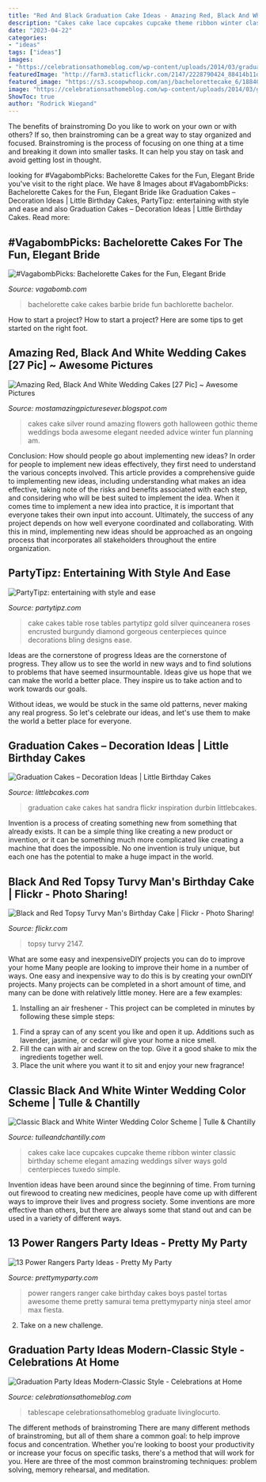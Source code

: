 ```yaml
---
title: "Red And Black Graduation Cake Ideas - Amazing Red, Black And White Wedding Cakes [27 Pic] ~ Awesome Pictures"
description: "Cakes cake lace cupcakes cupcake theme ribbon winter classic birthday scheme elegant amazing weddings silver ways gold centerpieces tuxedo simple"
date: "2023-04-22"
categories:
- "ideas"
tags: ["ideas"]
images:
- "https://celebrationsathomeblog.com/wp-content/uploads/2014/03/graduation-party-tablescape.jpg"
featuredImage: "http://farm3.staticflickr.com/2147/2228790424_88414b11d6_z.jpg"
featured_image: "https://s3.scoopwhoop.com/anj/bachelorettecake_6/188407869.jpg"
image: "https://celebrationsathomeblog.com/wp-content/uploads/2014/03/graduation-party-tablescape.jpg"
ShowToc: true
author: "Rodrick Wiegand"
---
```



The benefits of brainstroming
Do you like to work on your own or with others? If so, then brainstroming can be a great way to stay organized and focused. Brainstroming is the process of focusing on one thing at a time and breaking it down into smaller tasks. It can help you stay on task and avoid getting lost in thought.

	

		
looking for #VagabombPicks: Bachelorette Cakes for the Fun, Elegant Bride you've visit to the right place. We have 8 Images about #VagabombPicks: Bachelorette Cakes for the Fun, Elegant Bride like Graduation Cakes – Decoration Ideas | Little Birthday Cakes, PartyTipz: entertaining with style and ease and also Graduation Cakes – Decoration Ideas | Little Birthday Cakes. Read more:
		
    
## #VagabombPicks: Bachelorette Cakes For The Fun, Elegant Bride

<img loading=lazy src="https://s3.scoopwhoop.com/anj/bachelorettecake_6/188407869.jpg" onerror="this.onerror=null;this.src='https://tse3.mm.bing.net/th?id=OIP.TpFgAM3-71ftVN5ZgJmLsAHaJ3&amp;pid=15.1';" alt="#VagabombPicks: Bachelorette Cakes for the Fun, Elegant Bride">

_Source: vagabomb.com_

>bachelorette cake cakes barbie bride fun bachlorette bachelor. 

	

How to start a project?
How to start a project? Here are some tips to get started on the right foot.

    
## Amazing Red, Black And White Wedding Cakes [27 Pic] ~ Awesome Pictures

<img loading=lazy src="http://1.bp.blogspot.com/-nVy-SqOPTx4/UKvvJGednWI/AAAAAAAAAm0/7BZV3V8Gu40/s1600/Red,+Black+And+White+Wedding+Cakes+20.jpg" onerror="this.onerror=null;this.src='https://tse2.mm.bing.net/th?id=OIP.MgxAK80FWqmJHVGnyBYT7AAAAA&amp;pid=15.1';" alt="Amazing Red, Black And White Wedding Cakes [27 Pic] ~ Awesome Pictures">

_Source: mostamazingpicturesever.blogspot.com_

>cakes cake silver round amazing flowers goth halloween gothic theme weddings boda awesome elegant needed advice winter fun planning am. 

	

Conclusion: How should people go about implementing new ideas?
In order for people to implement new ideas effectively, they first need to understand the various concepts involved. This article provides a comprehensive guide to implementing new ideas, including understanding what makes an idea effective, taking note of the risks and benefits associated with each step, and considering who will be best suited to implement the idea.
When it comes time to implement a new idea into practice, it is important that everyone takes their own input into account. Ultimately, the success of any project depends on how well everyone coordinated and collaborating. With this in mind, implementing new ideas should be approached as an ongoing process that incorporates all stakeholders throughout the entire organization.

    
## PartyTipz: Entertaining With Style And Ease

<img loading=lazy src="http://www.partytipz.com/blog/wp-content/uploads/2013/01/fultonwedding-02.jpg" onerror="this.onerror=null;this.src='https://tse4.mm.bing.net/th?id=OIP.EaFTY3YBskii0BDW7ckJYwHaKL&amp;pid=15.1';" alt="PartyTipz: entertaining with style and ease">

_Source: partytipz.com_

>cake cakes table rose tables partytipz gold silver quinceanera roses encrusted burgundy diamond gorgeous centerpieces quince decorations bling designs ease. 

	

Ideas are the cornerstone of progress
Ideas are the cornerstone of progress. They allow us to see the world in new ways and to find solutions to problems that have seemed insurmountable.
Ideas give us hope that we can make the world a better place. They inspire us to take action and to work towards our goals.

Without ideas, we would be stuck in the same old patterns, never making any real progress. So let's celebrate our ideas, and let's use them to make the world a better place for everyone.

    
## Graduation Cakes – Decoration Ideas | Little Birthday Cakes

<img loading=lazy src="https://www.littlebcakes.com/wp-content/uploads/2013/08/Graduation-Hat-Cake.jpg" onerror="this.onerror=null;this.src='https://tse1.mm.bing.net/th?id=OIP.jgM4365AVLlNKLt9IofPbAHaJ4&amp;pid=15.1';" alt="Graduation Cakes – Decoration Ideas | Little Birthday Cakes">

_Source: littlebcakes.com_

>graduation cake cakes hat sandra flickr inspiration durbin littlebcakes. 

	

Invention is a process of creating something new from something that already exists. It can be a simple thing like creating a new product or invention, or it can be something much more complicated like creating a machine that does the impossible. No one invention is truly unique, but each one has the potential to make a huge impact in the world.

    
## Black And Red Topsy Turvy Man&#039;s Birthday Cake | Flickr - Photo Sharing!

<img loading=lazy src="http://farm3.staticflickr.com/2147/2228790424_88414b11d6_z.jpg" onerror="this.onerror=null;this.src='https://tse1.mm.bing.net/th?id=OIP.z5m4ZwSF2hqn6nnE9ZjfYgHaJ4&amp;pid=15.1';" alt="Black and Red Topsy Turvy Man&#039;s Birthday Cake | Flickr - Photo Sharing!">

_Source: flickr.com_

>topsy turvy 2147. 

	

What are some easy and inexpensiveDIY projects you can do to improve your home
Many people are looking to improve their home in a number of ways. One easy and inexpensive way to do this is by creating your ownDIY projects. Many projects can be completed in a short amount of time, and many can be done with relatively little money. Here are a few examples: 
1. Installing an air freshener - This project can be completed in minutes by following these simple steps: 

1) Find a spray can of any scent you like and open it up. Additions such as lavender, jasmine, or cedar will give your home a nice smell. 
2) Fill the can with air and screw on the top. Give it a good shake to mix the ingredients together well. 
3) Place the unit where you want it to sit and enjoy your new fragrance!

    
## Classic Black And White Winter Wedding Color Scheme | Tulle &amp; Chantilly

<img loading=lazy src="http://www.tulleandchantilly.com/blog/wp-content/uploads/2012/11/Black-and-White-Ribbon-and-Lace-Wedding-Cakes.jpg" onerror="this.onerror=null;this.src='https://tse3.mm.bing.net/th?id=OIP.zWST6aZkMjN8ODDPcmITcAHaKg&amp;pid=15.1';" alt="Classic Black and White Winter Wedding Color Scheme | Tulle &amp; Chantilly">

_Source: tulleandchantilly.com_

>cakes cake lace cupcakes cupcake theme ribbon winter classic birthday scheme elegant amazing weddings silver ways gold centerpieces tuxedo simple. 

	

Invention ideas have been around since the beginning of time. From turning out firewood to creating new medicines, people have come up with different ways to improve their lives and progress society. Some inventions are more effective than others, but there are always some that stand out and can be used in a variety of different ways.

    
## 13 Power Rangers Party Ideas - Pretty My Party

<img loading=lazy src="https://www.prettymyparty.com/wp-content/uploads/2017/07/power-rangers-birthday-cake.jpg" onerror="this.onerror=null;this.src='https://tse2.mm.bing.net/th?id=OIP.YIFBRjNhTEeiWUf5XYtkvgHaNJ&amp;pid=15.1';" alt="13 Power Rangers Party Ideas - Pretty My Party">

_Source: prettymyparty.com_

>power rangers ranger cake birthday cakes boys pastel tortas awesome theme pretty samurai tema prettymyparty ninja steel amor max fiesta. 

	

2. Take on a new challenge.

    
## Graduation Party Ideas Modern-Classic Style - Celebrations At Home

<img loading=lazy src="https://celebrationsathomeblog.com/wp-content/uploads/2014/03/graduation-party-tablescape.jpg" onerror="this.onerror=null;this.src='https://tse4.mm.bing.net/th?id=OIP.HjmufOgKCtRI--T0omSMgwHaKc&amp;pid=15.1';" alt="Graduation Party Ideas Modern-Classic Style - Celebrations at Home">

_Source: celebrationsathomeblog.com_

>tablescape celebrationsathomeblog graduate livinglocurto. 

	

The different methods of brainstroming
There are many different methods of brainstroming, but all of them share a common goal: to help improve focus and concentration. Whether you're looking to boost your productivity or increase your focus on specific tasks, there's a method that will work for you. Here are three of the most common brainstroming techniques: problem solving, memory rehearsal, and meditation.

